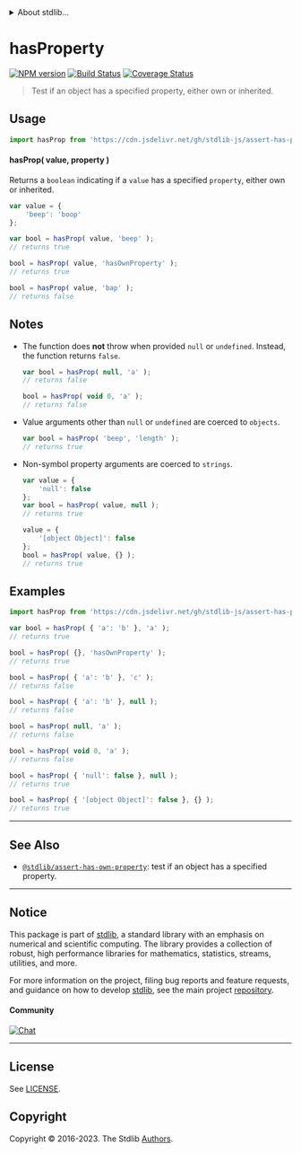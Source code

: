 <!--

@license Apache-2.0

Copyright (c) 2018 The Stdlib Authors.

Licensed under the Apache License, Version 2.0 (the "License");
you may not use this file except in compliance with the License.
You may obtain a copy of the License at

   http://www.apache.org/licenses/LICENSE-2.0

Unless required by applicable law or agreed to in writing, software
distributed under the License is distributed on an "AS IS" BASIS,
WITHOUT WARRANTIES OR CONDITIONS OF ANY KIND, either express or implied.
See the License for the specific language governing permissions and
limitations under the License.

-->


<details>
  <summary>
    About stdlib...
  </summary>
  <p>We believe in a future in which the web is a preferred environment for numerical computation. To help realize this future, we've built stdlib. stdlib is a standard library, with an emphasis on numerical and scientific computation, written in JavaScript (and C) for execution in browsers and in Node.js.</p>
  <p>The library is fully decomposable, being architected in such a way that you can swap out and mix and match APIs and functionality to cater to your exact preferences and use cases.</p>
  <p>When you use stdlib, you can be absolutely certain that you are using the most thorough, rigorous, well-written, studied, documented, tested, measured, and high-quality code out there.</p>
  <p>To join us in bringing numerical computing to the web, get started by checking us out on <a href="https://github.com/stdlib-js/stdlib">GitHub</a>, and please consider <a href="https://opencollective.com/stdlib">financially supporting stdlib</a>. We greatly appreciate your continued support!</p>
</details>

# hasProperty

[![NPM version][npm-image]][npm-url] [![Build Status][test-image]][test-url] [![Coverage Status][coverage-image]][coverage-url] <!-- [![dependencies][dependencies-image]][dependencies-url] -->

> Test if an object has a specified property, either own or inherited.



<section class="usage">

## Usage

```javascript
import hasProp from 'https://cdn.jsdelivr.net/gh/stdlib-js/assert-has-property@v0.1.0-deno/mod.js';
```

#### hasProp( value, property )

Returns a `boolean` indicating if a `value` has a specified `property`, either own or inherited.

```javascript
var value = {
    'beep': 'boop'
};

var bool = hasProp( value, 'beep' );
// returns true

bool = hasProp( value, 'hasOwnProperty' );
// returns true

bool = hasProp( value, 'bap' );
// returns false
```

</section>

<!-- /.usage -->

<section class="notes">

## Notes

-   The function does **not** throw when provided `null` or `undefined`. Instead, the function returns `false`.

    ```javascript
    var bool = hasProp( null, 'a' );
    // returns false

    bool = hasProp( void 0, 'a' );
    // returns false
    ```

-   Value arguments other than `null` or `undefined` are coerced to `objects`.

    ```javascript
    var bool = hasProp( 'beep', 'length' );
    // returns true
    ```

-   Non-symbol property arguments are coerced to `strings`.

    ```javascript
    var value = {
        'null': false
    };
    var bool = hasProp( value, null );
    // returns true

    value = {
        '[object Object]': false
    };
    bool = hasProp( value, {} );
    // returns true
    ```

</section>

<!-- /.notes -->

<section class="examples">

## Examples

<!-- eslint-disable object-curly-newline, object-curly-spacing -->

<!-- eslint no-undef: "error" -->

```javascript
import hasProp from 'https://cdn.jsdelivr.net/gh/stdlib-js/assert-has-property@v0.1.0-deno/mod.js';

var bool = hasProp( { 'a': 'b' }, 'a' );
// returns true

bool = hasProp( {}, 'hasOwnProperty' );
// returns true

bool = hasProp( { 'a': 'b' }, 'c' );
// returns false

bool = hasProp( { 'a': 'b' }, null );
// returns false

bool = hasProp( null, 'a' );
// returns false

bool = hasProp( void 0, 'a' );
// returns false

bool = hasProp( { 'null': false }, null );
// returns true

bool = hasProp( { '[object Object]': false }, {} );
// returns true
```

</section>

<!-- /.examples -->

<!-- Section for related `stdlib` packages. Do not manually edit this section, as it is automatically populated. -->

<section class="related">

* * *

## See Also

-   <span class="package-name">[`@stdlib/assert-has-own-property`][@stdlib/assert/has-own-property]</span><span class="delimiter">: </span><span class="description">test if an object has a specified property.</span>

</section>

<!-- /.related -->

<!-- Section for all links. Make sure to keep an empty line after the `section` element and another before the `/section` close. -->


<section class="main-repo" >

* * *

## Notice

This package is part of [stdlib][stdlib], a standard library with an emphasis on numerical and scientific computing. The library provides a collection of robust, high performance libraries for mathematics, statistics, streams, utilities, and more.

For more information on the project, filing bug reports and feature requests, and guidance on how to develop [stdlib][stdlib], see the main project [repository][stdlib].

#### Community

[![Chat][chat-image]][chat-url]

---

## License

See [LICENSE][stdlib-license].


## Copyright

Copyright &copy; 2016-2023. The Stdlib [Authors][stdlib-authors].

</section>

<!-- /.stdlib -->

<!-- Section for all links. Make sure to keep an empty line after the `section` element and another before the `/section` close. -->

<section class="links">

[npm-image]: http://img.shields.io/npm/v/@stdlib/assert-has-property.svg
[npm-url]: https://npmjs.org/package/@stdlib/assert-has-property

[test-image]: https://github.com/stdlib-js/assert-has-property/actions/workflows/test.yml/badge.svg?branch=v0.1.0
[test-url]: https://github.com/stdlib-js/assert-has-property/actions/workflows/test.yml?query=branch:v0.1.0

[coverage-image]: https://img.shields.io/codecov/c/github/stdlib-js/assert-has-property/main.svg
[coverage-url]: https://codecov.io/github/stdlib-js/assert-has-property?branch=main

<!--

[dependencies-image]: https://img.shields.io/david/stdlib-js/assert-has-property.svg
[dependencies-url]: https://david-dm.org/stdlib-js/assert-has-property/main

-->

[chat-image]: https://img.shields.io/gitter/room/stdlib-js/stdlib.svg
[chat-url]: https://app.gitter.im/#/room/#stdlib-js_stdlib:gitter.im

[stdlib]: https://github.com/stdlib-js/stdlib

[stdlib-authors]: https://github.com/stdlib-js/stdlib/graphs/contributors

[umd]: https://github.com/umdjs/umd
[es-module]: https://developer.mozilla.org/en-US/docs/Web/JavaScript/Guide/Modules

[deno-url]: https://github.com/stdlib-js/assert-has-property/tree/deno
[umd-url]: https://github.com/stdlib-js/assert-has-property/tree/umd
[esm-url]: https://github.com/stdlib-js/assert-has-property/tree/esm
[branches-url]: https://github.com/stdlib-js/assert-has-property/blob/main/branches.md

[stdlib-license]: https://raw.githubusercontent.com/stdlib-js/assert-has-property/main/LICENSE

<!-- <related-links> -->

[@stdlib/assert/has-own-property]: https://github.com/stdlib-js/assert-has-own-property/tree/deno

<!-- </related-links> -->

</section>

<!-- /.links -->
